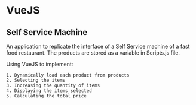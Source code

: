 # VueJS

## Self Service Machine
An application to replicate the interface of a Self Service machine of a fast food restaurant.
The products are stored as a variable in Scripts.js file.

Using VueJS to implement:

    1. Dynamically load each product from products
    2. Selecting the items
    3. Increasing the quantity of items
    4. Displaying the items selected
    5. Calculating the total price